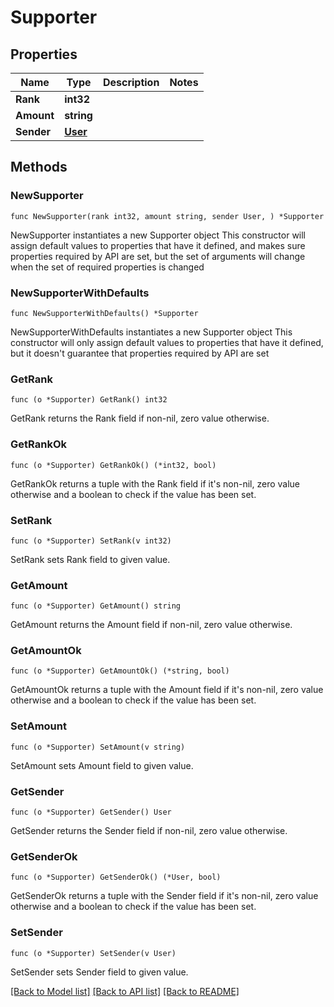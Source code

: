 # Supporter

## Properties

Name | Type | Description | Notes
------------ | ------------- | ------------- | -------------
**Rank** | **int32** |  | 
**Amount** | **string** |  | 
**Sender** | [**User**](User.md) |  | 

## Methods

### NewSupporter

`func NewSupporter(rank int32, amount string, sender User, ) *Supporter`

NewSupporter instantiates a new Supporter object
This constructor will assign default values to properties that have it defined,
and makes sure properties required by API are set, but the set of arguments
will change when the set of required properties is changed

### NewSupporterWithDefaults

`func NewSupporterWithDefaults() *Supporter`

NewSupporterWithDefaults instantiates a new Supporter object
This constructor will only assign default values to properties that have it defined,
but it doesn't guarantee that properties required by API are set

### GetRank

`func (o *Supporter) GetRank() int32`

GetRank returns the Rank field if non-nil, zero value otherwise.

### GetRankOk

`func (o *Supporter) GetRankOk() (*int32, bool)`

GetRankOk returns a tuple with the Rank field if it's non-nil, zero value otherwise
and a boolean to check if the value has been set.

### SetRank

`func (o *Supporter) SetRank(v int32)`

SetRank sets Rank field to given value.


### GetAmount

`func (o *Supporter) GetAmount() string`

GetAmount returns the Amount field if non-nil, zero value otherwise.

### GetAmountOk

`func (o *Supporter) GetAmountOk() (*string, bool)`

GetAmountOk returns a tuple with the Amount field if it's non-nil, zero value otherwise
and a boolean to check if the value has been set.

### SetAmount

`func (o *Supporter) SetAmount(v string)`

SetAmount sets Amount field to given value.


### GetSender

`func (o *Supporter) GetSender() User`

GetSender returns the Sender field if non-nil, zero value otherwise.

### GetSenderOk

`func (o *Supporter) GetSenderOk() (*User, bool)`

GetSenderOk returns a tuple with the Sender field if it's non-nil, zero value otherwise
and a boolean to check if the value has been set.

### SetSender

`func (o *Supporter) SetSender(v User)`

SetSender sets Sender field to given value.



[[Back to Model list]](../README.md#documentation-for-models) [[Back to API list]](../README.md#documentation-for-api-endpoints) [[Back to README]](../README.md)


